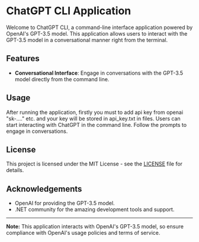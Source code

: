 # ChatGPT CLI Application

Welcome to ChatGPT CLI, a command-line interface application powered by OpenAI's GPT-3.5 model. This application allows users to interact with the GPT-3.5 model in a conversational manner right from the terminal.

## Features

- **Conversational Interface**: Engage in conversations with the GPT-3.5 model directly from the command line.

## Usage

After running the application, firstly you must to add api key from openai "sk-...." etc. and your key will be stored in api_key.txt in files. Users can start interacting with ChatGPT in the command line. Follow the prompts to engage in conversations.

## License

This project is licensed under the MIT License - see the [LICENSE](LICENSE) file for details.

## Acknowledgements

- OpenAI for providing the GPT-3.5 model.
- .NET community for the amazing development tools and support.

---

**Note:** This application interacts with OpenAI's GPT-3.5 model, so ensure compliance with OpenAI's usage policies and terms of service.
